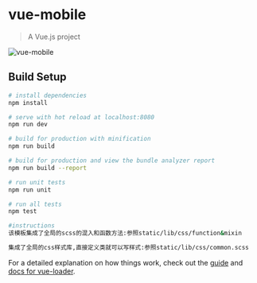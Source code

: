 # vue-mobile

> A Vue.js project

![vue-mobile](https://github.com/lanzhsh/react-vue-koa/blob/master/vue-mobile/src/assets/img/project.jpg)

## Build Setup

``` bash
# install dependencies
npm install

# serve with hot reload at localhost:8080
npm run dev

# build for production with minification
npm run build

# build for production and view the bundle analyzer report
npm run build --report

# run unit tests
npm run unit

# run all tests
npm test

#instructions 
该模板集成了全局的scss的混入和函数方法:参照static/lib/css/function&mixin

集成了全局的css样式库,直接定义类就可以写样式:参照static/lib/css/common.scss
```

For a detailed explanation on how things work, check out the [guide](http://vuejs-templates.github.io/webpack/) and [docs for vue-loader](http://vuejs.github.io/vue-loader).
